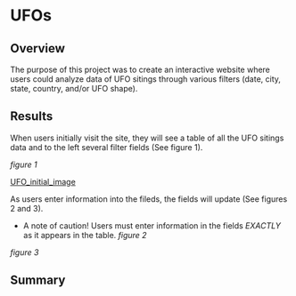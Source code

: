 # UFOs

## Overview
The purpose of this project was to create an interactive website where users could analyze data of UFO sitings through various filters (date, city, state, country, and/or UFO shape). 

## Results
When users initially visit the site, they will see a table of all the UFO sitings data and to the left several filter fields (See figure 1).

*figure 1*

[UFO_initial_image]()

As users enter information into the fileds, the fields will update (See figures 2 and 3). 
- A note of caution! Users must enter information in the fields *EXACTLY* as it appears in the table.
*figure 2*

*figure 3*

## Summary
